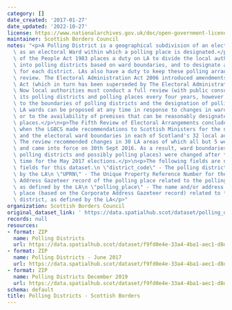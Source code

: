 ```yaml
---
category: []
date_created: '2017-01-27'
date_updated: '2022-10-27'
license: https://www.nationalarchives.gov.uk/doc/open-government-licence/version/3/
maintainer: Scottish Borders Council
notes: "<p>A Polling District is a geographical subdivision of an electoral area such\
  \ as an electoral Ward within which a polling place is designated.</p>\n<p>The Representation\
  \ of the People Act 1983 places a duty on LA to divide the local authority area\
  \ into polling districts based on ward boundaries, and to designate a polling place\
  \ for each district. LAs also have a duty to keep these polling arrangements under\
  \ review. The Electoral Administration Act 2006 introduced amendments to the 1983\
  \ Act (which in turn has been superseded by The Electoral Administration Act 2013).\
  \ Now local authorities must conduct a full review (with public consultation) of\
  \ its polling districts and polling places every four years, however adjustments\
  \ to the boundaries of polling districts and the designation of polling places within\
  \ LA wards can be proposed at any time in response to changes in ward boundaries\
  \ or to the availability of premises that can be reasonably designated as polling\
  \ places.</p>\n<p>The Fifth Review of Electoral Arrangements concluded in May 2016\
  \ when the LGBCS made recommendations to Scottish Ministers for the number of Councillors\
  \ and the electoral ward boundaries in each of Scotland's 32 local authorities.\
  \ The review recommended changes in 30 LA areas of which all but 5 were accepted\
  \ and came into force on 30th Sept 2016. As a result, ward boundaries (and therefore\
  \ polling districts and possibly polling places) were changed after this date in\
  \ time for the May 2017 elections.</p>\n<p>The following fields are now MANDATORY\
  \ fields for this dataset.\n \"district_code\" - The polling district code, as defined\
  \ by the LA\n \"UPRN\" - The Unique Property Reference Number for the Corporate\
  \ Address Gazeteer record of the polling place related to the polling district,\
  \ as defined by the LA\n \"polling_place\" - The name and/or address of the polling\
  \ place (based on the Corporate Address Gazeteer record) related to the polling\
  \ district, as defined by the LA</p>"
organization: Scottish Borders Council
original_dataset_link: ' https://data.spatialhub.scot/dataset/polling_districts-sb'
records: null
resources:
- format: ZIP
  name: Polling Districts
  url: https://data.spatialhub.scot/dataset/f9fd0e4e-33a4-4ba1-aec1-d8dedf2b3a30/resource/139db613-b1bb-488d-bc67-37a94b147913/download/bound_polling_districts.zip
- format: ZIP
  name: Polling Districts - June 2017
  url: https://data.spatialhub.scot/dataset/f9fd0e4e-33a4-4ba1-aec1-d8dedf2b3a30/resource/89071d78-de9a-4326-8a9c-7ead81ae758a/download/boundpollingdistrictsjune2017.zip
- format: ZIP
  name: Polling Districts December 2019
  url: https://data.spatialhub.scot/dataset/f9fd0e4e-33a4-4ba1-aec1-d8dedf2b3a30/resource/9c97d8f1-9dda-48e8-a128-987a8f6fc48f/download/polling_dist.shp.zip
schema: default
title: Polling Districts - Scottish Borders
---
```

